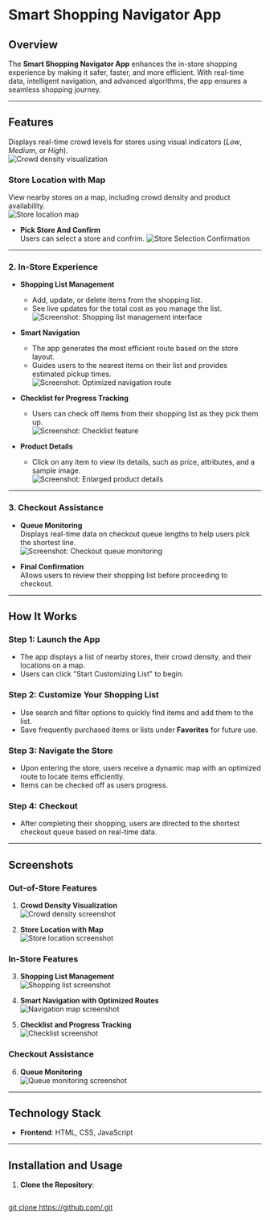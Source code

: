 # **Smart Shopping Navigator App**

## **Overview**
The **Smart Shopping Navigator App** enhances the in-store shopping experience by making it safer, faster, and more efficient. With real-time data, intelligent navigation, and advanced algorithms, the app ensures a seamless shopping journey.

---

## **Features**

Displays real-time crowd levels for stores using visual indicators (*Low*, *Medium*, or *High*).  
![Crowd density visualization](Crowd%20density%20visualization.png)


### **Store Location with Map**
View nearby stores on a map, including crowd density and product availability.  
![Store location map](Store%20location%20on%20map.png)
  

- **Pick Store And Confirm**  
  Users can select a store and confrim.
![Store Selection Confirmation](StoreSelection_Confirmation.png)


---

### **2. In-Store Experience**
- **Shopping List Management**  
  - Add, update, or delete items from the shopping list.  
  - See live updates for the total cost as you manage the list.  
  ![Screenshot: Shopping list management interface](path-to-image)

- **Smart Navigation**  
  - The app generates the most efficient route based on the store layout.  
  - Guides users to the nearest items on their list and provides estimated pickup times.  
  ![Screenshot: Optimized navigation route](path-to-image)

- **Checklist for Progress Tracking**  
  - Users can check off items from their shopping list as they pick them up.  
  ![Screenshot: Checklist feature](path-to-image)

- **Product Details**  
  - Click on any item to view its details, such as price, attributes, and a sample image.  
  ![Screenshot: Enlarged product details](path-to-image)

---

### **3. Checkout Assistance**
- **Queue Monitoring**  
  Displays real-time data on checkout queue lengths to help users pick the shortest line.  
  ![Screenshot: Checkout queue monitoring](path-to-image)

- **Final Confirmation**  
  Allows users to review their shopping list before proceeding to checkout.

---

## **How It Works**

### **Step 1: Launch the App**
- The app displays a list of nearby stores, their crowd density, and their locations on a map.
- Users can click "Start Customizing List" to begin.

### **Step 2: Customize Your Shopping List**
- Use search and filter options to quickly find items and add them to the list.  
- Save frequently purchased items or lists under **Favorites** for future use.

### **Step 3: Navigate the Store**
- Upon entering the store, users receive a dynamic map with an optimized route to locate items efficiently.  
- Items can be checked off as users progress.

### **Step 4: Checkout**
- After completing their shopping, users are directed to the shortest checkout queue based on real-time data.

---

## **Screenshots**

### **Out-of-Store Features**
1. **Crowd Density Visualization**  
   ![Crowd density screenshot](path-to-image)

2. **Store Location with Map**  
   ![Store location screenshot](path-to-image)

### **In-Store Features**
3. **Shopping List Management**  
   ![Shopping list screenshot](path-to-image)

4. **Smart Navigation with Optimized Routes**  
   ![Navigation map screenshot](path-to-image)

5. **Checklist and Progress Tracking**  
   ![Checklist screenshot](path-to-image)

### **Checkout Assistance**
6. **Queue Monitoring**  
   ![Queue monitoring screenshot](path-to-image)

---

## **Technology Stack**

- **Frontend**: HTML, CSS, JavaScript  
 



---

## **Installation and Usage**

1. **Clone the Repository**:
   ```bash
 [  git clone https://github.com/<your-repo-name>.git](https://github.com/SAMUR274/HCI_P-Roject.git)
 
